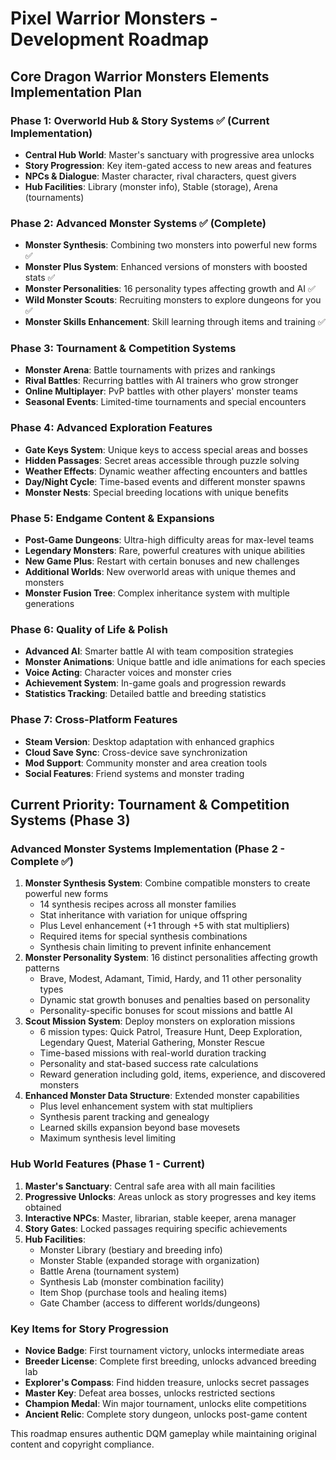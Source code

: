 # Pixel Warrior Monsters - Development Roadmap

## Core Dragon Warrior Monsters Elements Implementation Plan

### Phase 1: Overworld Hub & Story Systems ✅ (Current Implementation)
- **Central Hub World**: Master's sanctuary with progressive area unlocks
- **Story Progression**: Key item-gated access to new areas and features
- **NPCs & Dialogue**: Master character, rival characters, quest givers
- **Hub Facilities**: Library (monster info), Stable (storage), Arena (tournaments)

### Phase 2: Advanced Monster Systems ✅ (Complete)
- **Monster Synthesis**: Combining two monsters into powerful new forms ✅
- **Monster Plus System**: Enhanced versions of monsters with boosted stats ✅
- **Monster Personalities**: 16 personality types affecting growth and AI ✅
- **Wild Monster Scouts**: Recruiting monsters to explore dungeons for you ✅
- **Monster Skills Enhancement**: Skill learning through items and training ✅

### Phase 3: Tournament & Competition Systems
- **Monster Arena**: Battle tournaments with prizes and rankings
- **Rival Battles**: Recurring battles with AI trainers who grow stronger
- **Online Multiplayer**: PvP battles with other players' monster teams
- **Seasonal Events**: Limited-time tournaments and special encounters

### Phase 4: Advanced Exploration Features
- **Gate Keys System**: Unique keys to access special areas and bosses
- **Hidden Passages**: Secret areas accessible through puzzle solving
- **Weather Effects**: Dynamic weather affecting encounters and battles
- **Day/Night Cycle**: Time-based events and different monster spawns
- **Monster Nests**: Special breeding locations with unique benefits

### Phase 5: Endgame Content & Expansions
- **Post-Game Dungeons**: Ultra-high difficulty areas for max-level teams
- **Legendary Monsters**: Rare, powerful creatures with unique abilities
- **New Game Plus**: Restart with certain bonuses and new challenges
- **Additional Worlds**: New overworld areas with unique themes and monsters
- **Monster Fusion Tree**: Complex inheritance system with multiple generations

### Phase 6: Quality of Life & Polish
- **Advanced AI**: Smarter battle AI with team composition strategies
- **Monster Animations**: Unique battle and idle animations for each species
- **Voice Acting**: Character voices and monster cries
- **Achievement System**: In-game goals and progression rewards
- **Statistics Tracking**: Detailed battle and breeding statistics

### Phase 7: Cross-Platform Features
- **Steam Version**: Desktop adaptation with enhanced graphics
- **Cloud Save Sync**: Cross-device save synchronization
- **Mod Support**: Community monster and area creation tools
- **Social Features**: Friend systems and monster trading

## Current Priority: Tournament & Competition Systems (Phase 3)

### Advanced Monster Systems Implementation (Phase 2 - Complete ✅)
1. **Monster Synthesis System**: Combine compatible monsters to create powerful new forms
   - 14 synthesis recipes across all monster families
   - Stat inheritance with variation for unique offspring
   - Plus Level enhancement (+1 through +5 with stat multipliers)
   - Required items for special synthesis combinations
   - Synthesis chain limiting to prevent infinite enhancement
2. **Monster Personality System**: 16 distinct personalities affecting growth patterns
   - Brave, Modest, Adamant, Timid, Hardy, and 11 other personality types
   - Dynamic stat growth bonuses and penalties based on personality
   - Personality-specific bonuses for scout missions and battle AI
3. **Scout Mission System**: Deploy monsters on exploration missions
   - 6 mission types: Quick Patrol, Treasure Hunt, Deep Exploration, Legendary Quest, Material Gathering, Monster Rescue
   - Time-based missions with real-world duration tracking
   - Personality and stat-based success rate calculations
   - Reward generation including gold, items, experience, and discovered monsters
4. **Enhanced Monster Data Structure**: Extended monster capabilities
   - Plus level enhancement system with stat multipliers
   - Synthesis parent tracking and genealogy
   - Learned skills expansion beyond base movesets
   - Maximum synthesis level limiting

### Hub World Features (Phase 1 - Current)
1. **Master's Sanctuary**: Central safe area with all main facilities
2. **Progressive Unlocks**: Areas unlock as story progresses and key items obtained
3. **Interactive NPCs**: Master, librarian, stable keeper, arena manager
4. **Story Gates**: Locked passages requiring specific achievements
5. **Hub Facilities**:
   - Monster Library (bestiary and breeding info)
   - Monster Stable (expanded storage with organization)
   - Battle Arena (tournament system)
   - Synthesis Lab (monster combination facility)
   - Item Shop (purchase tools and healing items)
   - Gate Chamber (access to different worlds/dungeons)

### Key Items for Story Progression
- **Novice Badge**: First tournament victory, unlocks intermediate areas
- **Breeder License**: Complete first breeding, unlocks advanced breeding lab
- **Explorer's Compass**: Find hidden treasure, unlocks secret passages
- **Master Key**: Defeat area bosses, unlocks restricted sections
- **Champion Medal**: Win major tournament, unlocks elite competitions
- **Ancient Relic**: Complete story dungeon, unlocks post-game content

This roadmap ensures authentic DQM gameplay while maintaining original content and copyright compliance.